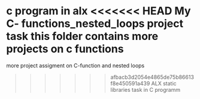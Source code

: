 c program in alx
<<<<<<< HEAD
My C- functions_nested_loops project task
this folder contains more projects on c functions
=======
more project assigment on C-function and nested loops
>>>>>>> afbacb3d2054e4865de75b86613f8e450591a439
ALX static libraries task in C programm
